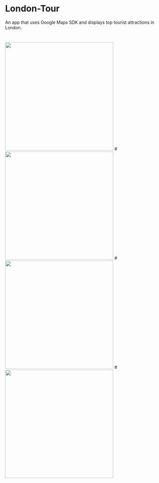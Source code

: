 # London-Tour
An app that uses Google Maps SDK and displays top tourist attractions in London. 

#
<img src="https://cloud.githubusercontent.com/assets/16516636/18810276/467a2e30-82a3-11e6-91b5-cb19fd053254.png" width="350">
#
<img src="https://cloud.githubusercontent.com/assets/16516636/18810277/47f45402-82a3-11e6-91c2-60e430a9292b.png" width="350">
#
<img src="https://cloud.githubusercontent.com/assets/16516636/18810278/49eb0fbc-82a3-11e6-8374-4690771b05d3.png" width="350">
#
<img src="https://cloud.githubusercontent.com/assets/16516636/18810279/4b31615a-82a3-11e6-98f5-5ec22482f476.png" width="350">
